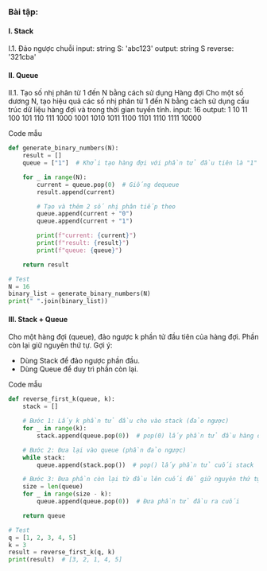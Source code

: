 ### Bài tập:

#### I. Stack

I.1. Đảo ngược chuỗi
input: string S: 'abc123'
output: string S reverse: '321cba'

#### II. Queue

II.1. Tạo số nhị phân từ 1 đến N bằng cách sử dụng Hàng đợi
Cho một số dương N, tạo hiệu quả các số nhị phân từ 1 đến N bằng cách sử dụng cấu trúc dữ liệu hàng đợi và trong thời gian tuyến tính.
input: 16
output: 1 10 11 100 101 110 111 1000 1001 1010 1011 1100 1101 1110 1111 10000

Code mẫu

```python
def generate_binary_numbers(N):
    result = []
    queue = ["1"]  # Khởi tạo hàng đợi với phần tử đầu tiên là "1"

    for _ in range(N):
        current = queue.pop(0)  # Giống dequeue
        result.append(current)

        # Tạo và thêm 2 số nhị phân tiếp theo
        queue.append(current + "0")
        queue.append(current + "1")

        print(f"current: {current}")
        print(f"result: {result}")
        print(f"queue: {queue}")

    return result

# Test
N = 16
binary_list = generate_binary_numbers(N)
print(" ".join(binary_list))

```

#### III. Stack + Queue

Cho một hàng đợi (queue), đảo ngược k phần tử đầu tiên của hàng đợi. Phần còn lại giữ nguyên thứ tự.
Gợi ý:

- Dùng Stack để đảo ngược phần đầu.
- Dùng Queue để duy trì phần còn lại.

Code mẫu

```python
def reverse_first_k(queue, k):
    stack = []

    # Bước 1: Lấy k phần tử đầu cho vào stack (đảo ngược)
    for _ in range(k):
        stack.append(queue.pop(0))  # pop(0) lấy phần tử đầu hàng đợi

    # Bước 2: Đưa lại vào queue (phần đảo ngược)
    while stack:
        queue.append(stack.pop())  # pop() lấy phần tử cuối stack

    # Bước 3: Đưa phần còn lại từ đầu lên cuối để giữ nguyên thứ tự
    size = len(queue)
    for _ in range(size - k):
        queue.append(queue.pop(0))  # Đưa phần tử đầu ra cuối

    return queue

# Test
q = [1, 2, 3, 4, 5]
k = 3
result = reverse_first_k(q, k)
print(result)  # [3, 2, 1, 4, 5]
```
